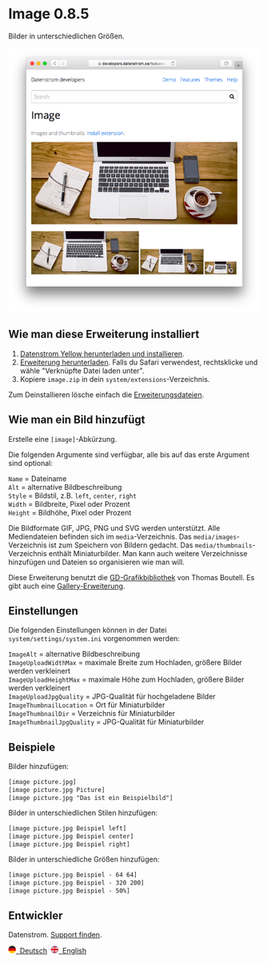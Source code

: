 Image 0.8.5
===========
Bilder in unterschiedlichen Größen.

<p align="center"><img src="image-screenshot.png?raw=true" alt="Bildschirmfoto"></p>

## Wie man diese Erweiterung installiert

1. [Datenstrom Yellow herunterladen und installieren](https://github.com/datenstrom/yellow/).
2. [Erweiterung herunterladen](https://github.com/datenstrom/yellow-extensions/raw/master/zip/image.zip). Falls du Safari verwendest, rechtsklicke und wähle "Verknüpfte Datei laden unter".
3. Kopiere `image.zip` in dein `system/extensions`-Verzeichnis.

Zum Deinstallieren lösche einfach die [Erweiterungsdateien](extension.ini).

## Wie man ein Bild hinzufügt

Erstelle eine `[image]`-Abkürzung.

Die folgenden Argumente sind verfügbar, alle bis auf das erste Argument sind optional:
 
`Name` = Dateiname  
`Alt` = alternative Bildbeschreibung  
`Style` = Bildstil, z.B. `left`, `center`, `right`  
`Width` = Bildbreite, Pixel oder Prozent  
`Height` = Bildhöhe, Pixel oder Prozent   

Die Bildformate GIF, JPG, PNG und SVG werden unterstützt. Alle Mediendateien befinden sich im `media`-Verzeichnis. Das `media/images`-Verzeichnis ist zum Speichern von Bildern gedacht. Das `media/thumbnails`-Verzeichnis enthält Miniaturbilder. Man kann auch weitere Verzeichnisse hinzufügen und Dateien so organisieren wie man will.

Diese Erweiterung benutzt die [GD-Grafikbibliothek](https://github.com/libgd/libgd) von Thomas Boutell. Es gibt auch eine [Gallery-Erweiterung](https://github.com/datenstrom/yellow-extensions/tree/master/features/gallery/README-de.md).

## Einstellungen

Die folgenden Einstellungen können in der Datei `system/settings/system.ini` vorgenommen werden:

`ImageAlt` = alternative Bildbeschreibung  
`ImageUploadWidthMax` = maximale Breite zum Hochladen, größere Bilder werden verkleinert  
`ImageUploadHeightMax` = maximale Höhe zum Hochladen, größere Bilder werden verkleinert  
`ImageUploadJpgQuality` = JPG-Qualität für hochgeladene Bilder  
`ImageThumbnailLocation` = Ort für Miniaturbilder  
`ImageThumbnailDir` = Verzeichnis für Miniaturbilder  
`ImageThumbnailJpgQuality` = JPG-Qualität für Miniaturbilder  

## Beispiele

Bilder hinzufügen:

    [image picture.jpg]
    [image picture.jpg Picture]
    [image picture.jpg "Das ist ein Beispielbild"]

Bilder in unterschiedlichen Stilen hinzufügen:

    [image picture.jpg Beispiel left]
    [image picture.jpg Beispiel center]
    [image picture.jpg Beispiel right]

Bilder in unterschiedliche Größen hinzufügen:

    [image picture.jpg Beispiel - 64 64]
    [image picture.jpg Beispiel - 320 200]
    [image picture.jpg Beispiel - 50%]

## Entwickler

Datenstrom. [Support finden](https://datenstrom.se/de/yellow/help/).

<p>
<a href="README-de.md"><img src="https://raw.githubusercontent.com/datenstrom/yellow-extensions/master/features/help/language-de.png" width="15" height="15" alt="Deutsch">&nbsp; Deutsch</a>&nbsp;
<a href="README.md"><img src="https://raw.githubusercontent.com/datenstrom/yellow-extensions/master/features/help/language-en.png" width="15" height="15" alt="English">&nbsp; English</a>&nbsp;
</p>
